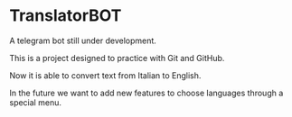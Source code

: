 # TranslatorBOT

A telegram bot still under development.

This is a project designed to practice with Git and GitHub.

Now it is able to convert text from Italian to English.

In the future we want to add new features to choose languages through a special menu.
